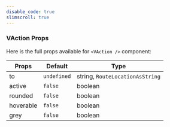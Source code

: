 ```yaml
---
disable_code: true
slimscroll: true
---
```


### VAction Props

Here is the full props available for `<VAction />` component:

| Props     | Default                                       | Type                                                          |
| --------- | --------------------------------------------- | ------------------------------------------------------------- |
| to        | <span class="is-undefined">`undefined`</span> | string, <span class="is-array">`RouteLocationAsString`</span> |
| active    | <span class="is-boolean">`false`</span>       | boolean                                                       |
| rounded   | <span class="is-boolean">`false`</span>       | boolean                                                       |
| hoverable | <span class="is-boolean">`false`</span>       | boolean                                                       |
| grey      | <span class="is-boolean">`false`</span>       | boolean                                                       |
